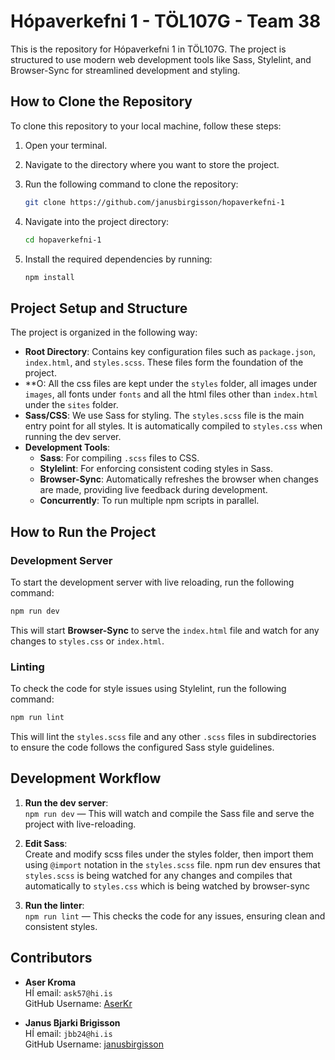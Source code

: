 
# Hópaverkefni 1 - TÖL107G - Team 38

This is the repository for Hópaverkefni 1 in TÖL107G. The project is structured to use modern web development tools like Sass, Stylelint, and Browser-Sync for streamlined development and styling.

## How to Clone the Repository

To clone this repository to your local machine, follow these steps:

1. Open your terminal.
2. Navigate to the directory where you want to store the project.
3. Run the following command to clone the repository:

   ```bash
   git clone https://github.com/janusbirgisson/hopaverkefni-1
   ```

4. Navigate into the project directory:

   ```bash
   cd hopaverkefni-1
   ```

5. Install the required dependencies by running:

   ```bash
   npm install
   ```

## Project Setup and Structure

The project is organized in the following way:

- **Root Directory**: Contains key configuration files such as `package.json`, `index.html`, and `styles.scss`. These files form the foundation of the project.
- **O: All the css files are kept under the `styles` folder, all images under `images`, all fonts under `fonts` and all the html files other than `index.html` under the `sites` folder.
- **Sass/CSS**: We use Sass for styling. The `styles.scss` file is the main entry point for all styles. It is automatically compiled to `styles.css` when running the dev server.
- **Development Tools**:
  - **Sass**: For compiling `.scss` files to CSS.
  - **Stylelint**: For enforcing consistent coding styles in Sass.
  - **Browser-Sync**: Automatically refreshes the browser when changes are made, providing live feedback during development.
  - **Concurrently**: To run multiple npm scripts in parallel.

## How to Run the Project

### Development Server

To start the development server with live reloading, run the following command:

```bash
npm run dev
```

This will start **Browser-Sync** to serve the `index.html` file and watch for any changes to `styles.css` or `index.html`.

### Linting

To check the code for style issues using Stylelint, run the following command:

```bash
npm run lint
```

This will lint the `styles.scss` file and any other `.scss` files in subdirectories to ensure the code follows the configured Sass style guidelines.


## Development Workflow

1. **Run the dev server**:  
   `npm run dev` — This will watch and compile the Sass file and serve the project with live-reloading.
   
2. **Edit Sass**:  
   Create and modify scss files under the styles folder, then import them using `@import` notation in the `styles.scss` file. npm run dev ensures that `styles.scss` is being watched for any changes and compiles that automatically to `styles.css` which is being watched by browser-sync

3. **Run the linter**:  
   `npm run lint` — This checks the code for any issues, ensuring clean and consistent styles.

## Contributors

- **Aser Kroma**  
  HÍ email: `ask57@hi.is`  
  GitHub Username: [AserKr](https://github.com/AserKr)

- **Janus Bjarki Brigisson**  
  HÍ email: `jbb24@hi.is`  
  GitHub Username: [janusbirgisson](https://github.com/janusbirgisson)
